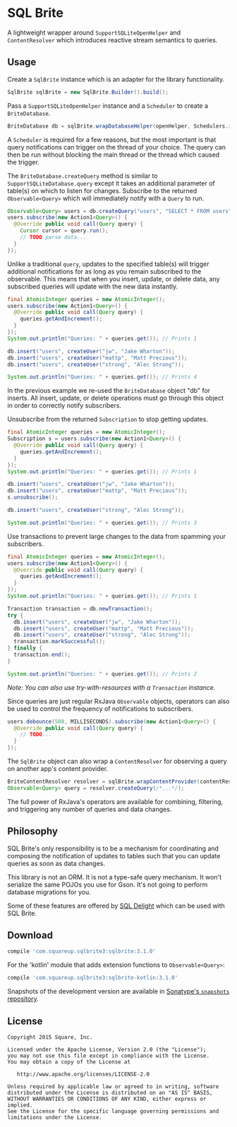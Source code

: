 SQL Brite
=========

A lightweight wrapper around `SupportSQLiteOpenHelper` and `ContentResolver` which introduces reactive
stream semantics to queries.



Usage
-----

Create a `SqlBrite` instance which is an adapter for the library functionality.

```java
SqlBrite sqlBrite = new SqlBrite.Builder().build();
```

Pass a `SupportSQLiteOpenHelper` instance and a `Scheduler` to create a `BriteDatabase`.

```java
BriteDatabase db = sqlBrite.wrapDatabaseHelper(openHelper, Schedulers.io());
```

A `Scheduler` is required for a few reasons, but the most important is that query notifications can
trigger on the thread of your choice. The query can then be run without blocking the main thread or
the thread which caused the trigger.

The `BriteDatabase.createQuery` method is similar to `SupportSQLiteDatabase.query` except it takes an
additional parameter of table(s) on which to listen for changes. Subscribe to the returned
`Observable<Query>` which will immediately notify with a `Query` to run.

```java
Observable<Query> users = db.createQuery("users", "SELECT * FROM users");
users.subscribe(new Action1<Query>() {
  @Override public void call(Query query) {
    Cursor cursor = query.run();
    // TODO parse data...
  }
});
```

Unlike a traditional `query`, updates to the specified table(s) will trigger additional
notifications for as long as you remain subscribed to the observable. This means that when you
insert, update, or delete data, any subscribed queries will update with the new data instantly.

```java
final AtomicInteger queries = new AtomicInteger();
users.subscribe(new Action1<Query>() {
  @Override public void call(Query query) {
    queries.getAndIncrement();
  }
});
System.out.println("Queries: " + queries.get()); // Prints 1

db.insert("users", createUser("jw", "Jake Wharton"));
db.insert("users", createUser("mattp", "Matt Precious"));
db.insert("users", createUser("strong", "Alec Strong"));

System.out.println("Queries: " + queries.get()); // Prints 4
```

In the previous example we re-used the `BriteDatabase` object "db" for inserts. All insert, update,
or delete operations must go through this object in order to correctly notify subscribers.

Unsubscribe from the returned `Subscription` to stop getting updates.

```java
final AtomicInteger queries = new AtomicInteger();
Subscription s = users.subscribe(new Action1<Query>() {
  @Override public void call(Query query) {
    queries.getAndIncrement();
  }
});
System.out.println("Queries: " + queries.get()); // Prints 1

db.insert("users", createUser("jw", "Jake Wharton"));
db.insert("users", createUser("mattp", "Matt Precious"));
s.unsubscribe();

db.insert("users", createUser("strong", "Alec Strong"));

System.out.println("Queries: " + queries.get()); // Prints 3
```

Use transactions to prevent large changes to the data from spamming your subscribers.

```java
final AtomicInteger queries = new AtomicInteger();
users.subscribe(new Action1<Query>() {
  @Override public void call(Query query) {
    queries.getAndIncrement();
  }
});
System.out.println("Queries: " + queries.get()); // Prints 1

Transaction transaction = db.newTransaction();
try {
  db.insert("users", createUser("jw", "Jake Wharton"));
  db.insert("users", createUser("mattp", "Matt Precious"));
  db.insert("users", createUser("strong", "Alec Strong"));
  transaction.markSuccessful();
} finally {
  transaction.end();
}

System.out.println("Queries: " + queries.get()); // Prints 2
```
*Note: You can also use try-with-resources with a `Transaction` instance.*

Since queries are just regular RxJava `Observable` objects, operators can also be used to
control the frequency of notifications to subscribers.

```java
users.debounce(500, MILLISECONDS).subscribe(new Action1<Query>() {
  @Override public void call(Query query) {
    // TODO...
  }
});
```

The `SqlBrite` object can also wrap a `ContentResolver` for observing a query on another app's
content provider.

```java
BriteContentResolver resolver = sqlBrite.wrapContentProvider(contentResolver, Schedulers.io());
Observable<Query> query = resolver.createQuery(/*...*/);
```

The full power of RxJava's operators are available for combining, filtering, and triggering any
number of queries and data changes.



Philosophy
----------

SQL Brite's only responsibility is to be a mechanism for coordinating and composing the notification
of updates to tables such that you can update queries as soon as data changes.

This library is not an ORM. It is not a type-safe query mechanism. It won't serialize the same POJOs
you use for Gson. It's not going to perform database migrations for you.

Some of these features are offered by [SQL Delight][sqldelight] which can be used with SQL Brite.



Download
--------

```groovy
compile 'com.squareup.sqlbrite3:sqlbrite:3.1.0'
```

For the 'kotlin' module that adds extension functions to `Observable<Query>`:
```groovy
compile 'com.squareup.sqlbrite3:sqlbrite-kotlin:3.1.0'
```


Snapshots of the development version are available in [Sonatype's `snapshots` repository][snap].



License
-------

    Copyright 2015 Square, Inc.

    Licensed under the Apache License, Version 2.0 (the "License");
    you may not use this file except in compliance with the License.
    You may obtain a copy of the License at

       http://www.apache.org/licenses/LICENSE-2.0

    Unless required by applicable law or agreed to in writing, software
    distributed under the License is distributed on an "AS IS" BASIS,
    WITHOUT WARRANTIES OR CONDITIONS OF ANY KIND, either express or implied.
    See the License for the specific language governing permissions and
    limitations under the License.





 [snap]: https://oss.sonatype.org/content/repositories/snapshots/
 [sqldelight]: https://github.com/square/sqldelight/
